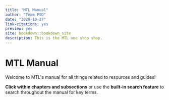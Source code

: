```yaml
---
title: "MTL Manual"
author: "Team PSD"
date: "2020-10-27"
link-citations: yes
preview: yes
site: bookdown::bookdown_site
description: This is the MTL one stop shop.
---
```


# MTL Manual

Welcome to MTL's manual for all things related to resources and guides!

**Click within chapters and subsections** or use the **built-in search feature** to search throughout the manual for key terms.
